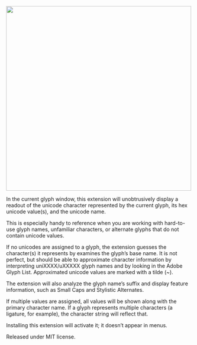 <img src="https://raw.github.com/FontBureau/fbOpenTools/master/ShowCharacterInfo/ShowCharacterInfo_preview.png" width="500" />

<p>In the current glyph window, this extension will unobtrusively display a readout of the unicode character represented by the current glyph, its hex unicode value(s), and the unicode name.</p>

<p>This is especially handy to reference when you are working with hard-to-use glyph names, unfamiliar characters, or alternate glyphs that do not contain unicode values.</p>

<p>If no unicodes are assigned to a glyph, the extension guesses the character(s) it represents by examines the glyph’s base name. It is not perfect, but should be able to approximate character information by interpreting uniXXXX/uXXXXX glyph names and by looking in the Adobe Glyph List. Approximated unicode values are marked with a tilde (~).</p>

<p>The extension will also analyze the glyph name’s suffix and display feature information, such as Small Caps and Stylistic Alternates.</p>

<p>If multiple values are assigned, all values will be shown along with the primary character name. If a glyph represents multiple characters (a ligature, for example), the character string will reflect that.</p>

<p>Installing this extension will activate it; it doesn’t appear in menus.</p>

<p>Released under MIT license.</p>
